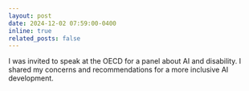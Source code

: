 ```yaml
---
layout: post
date: 2024-12-02 07:59:00-0400
inline: true
related_posts: false
---
```


I was invited to speak at the OECD for a panel about AI and disability. I shared my concerns and recommendations for a more inclusive AI development.
